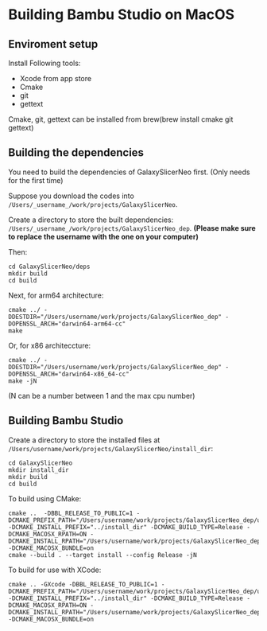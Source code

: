 
# Building Bambu Studio on MacOS

## Enviroment setup

Install Following tools:

- Xcode from app store
- Cmake
- git
- gettext

Cmake, git, gettext can be installed from brew(brew install cmake git gettext)

## Building the dependencies

You need to build the dependencies of GalaxySlicerNeo first. (Only needs for the first time)

Suppose you download the codes into `/Users/_username_/work/projects/GalaxySlicerNeo`.

Create a directory to store the built dependencies: `/Users/_username_/work/projects/GalaxySlicerNeo_dep`.
**(Please make sure to replace the username with the one on your computer)**

Then:

```shell
cd GalaxySlicerNeo/deps
mkdir build
cd build
```

Next, for arm64 architecture:
```shell
cmake ../ -DDESTDIR="/Users/username/work/projects/GalaxySlicerNeo_dep" -DOPENSSL_ARCH="darwin64-arm64-cc"
make
```

Or, for x86 architeccture:
```shell
cmake ../ -DDESTDIR="/Users/username/work/projects/GalaxySlicerNeo_dep" -DOPENSSL_ARCH="darwin64-x86_64-cc"
make -jN
```
(N can be a number between 1 and the max cpu number)  

## Building Bambu Studio

Create a directory to store the installed files at `/Users/username/work/projects/GalaxySlicerNeo/install_dir`:

```shell
cd GalaxySlicerNeo
mkdir install_dir
mkdir build
cd build
```

To build using CMake:

```shell
cmake ..  -DBBL_RELEASE_TO_PUBLIC=1 -DCMAKE_PREFIX_PATH="/Users/username/work/projects/GalaxySlicerNeo_dep/usr/local" -DCMAKE_INSTALL_PREFIX="../install_dir" -DCMAKE_BUILD_TYPE=Release -DCMAKE_MACOSX_RPATH=ON -DCMAKE_INSTALL_RPATH="/Users/username/work/projects/GalaxySlicerNeo_dep/usr/local" -DCMAKE_MACOSX_BUNDLE=on
cmake --build . --target install --config Release -jN
```

To build for use with XCode:

```shell
cmake .. -GXcode -DBBL_RELEASE_TO_PUBLIC=1 -DCMAKE_PREFIX_PATH="/Users/username/work/projects/GalaxySlicerNeo_dep/usr/local" -DCMAKE_INSTALL_PREFIX="../install_dir" -DCMAKE_BUILD_TYPE=Release -DCMAKE_MACOSX_RPATH=ON -DCMAKE_INSTALL_RPATH="/Users/username/work/projects/GalaxySlicerNeo_dep/usr/local" -DCMAKE_MACOSX_BUNDLE=on
```
